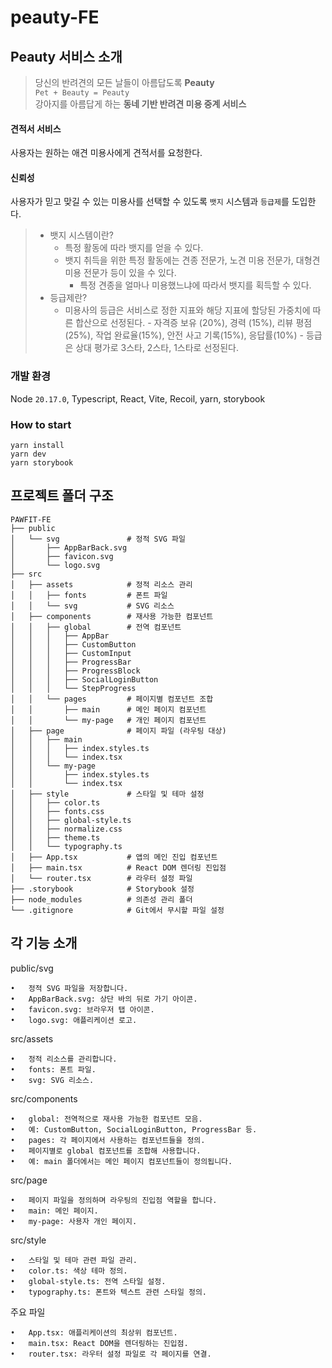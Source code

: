 # peauty-FE

## Peauty 서비스 소개
> 당신의 반려견의 모든 날들이 아름답도록 **Peauty**<br>
`Pet + Beauty = Peauty`<br>
강아지를 아름답게 하는 **동네 기반 반려견 미용 중계 서비스**
#### 견적서 서비스
사용자는 원하는 애견 미용사에게 견적서를 요청한다.
#### 신뢰성
사용자가 믿고 맞길 수 있는 미용사를 선택할 수 있도록 `뱃지` 시스템과 `등급제`를 도입한다.

> - 뱃지 시스템이란?
>  	- 특정 활동에 따라 뱃지를 얻을 수 있다.<br>
>	- 뱃지 취득을 위한 특정 활동에는 견종 전문가, 노견 미용 전문가, 대형견 미용 전문가 등이 있을 수 있다.<br>
> 		- 특정 견종을 얼마나 미용했느냐에 따라서 뱃지를 획득할 수 있다.
> - 등급제란?
>  	- 미용사의 등급은 서비스로 정한 지표와 해당 지표에 할당된 가중치에 따른 합산으로 선정된다.
>     		- 자격증 보유 (20%), 경력 (15%), 리뷰 평점(25%), 작업 완료율(15%), 안전 사고 기록(15%), 응답률(10%)
>     		- 등급은 상대 평가로 3스타, 2스타, 1스타로 선정된다.

### 개발 환경
Node `20.17.0`,
Typescript, React, Vite, Recoil, yarn, storybook

### How to start
```
yarn install
yarn dev
yarn storybook
```

## 프로젝트 폴더 구조

```plaintext
PAWFIT-FE
├── public
│   └── svg               # 정적 SVG 파일
│       ├── AppBarBack.svg
│       ├── favicon.svg
│       └── logo.svg
├── src
│   ├── assets            # 정적 리소스 관리
│   │   ├── fonts         # 폰트 파일
│   │   └── svg           # SVG 리소스
│   ├── components        # 재사용 가능한 컴포넌트
│   │   ├── global        # 전역 컴포넌트
│   │   │   ├── AppBar
│   │   │   ├── CustomButton
│   │   │   ├── CustomInput
│   │   │   ├── ProgressBar
│   │   │   ├── ProgressBlock
│   │   │   ├── SocialLoginButton
│   │   │   └── StepProgress
│   │   └── pages         # 페이지별 컴포넌트 조합
│   │       ├── main      # 메인 페이지 컴포넌트
│   │       └── my-page   # 개인 페이지 컴포넌트
│   ├── page              # 페이지 파일 (라우팅 대상)
│   │   ├── main
│   │   │   ├── index.styles.ts
│   │   │   └── index.tsx
│   │   └── my-page
│   │       ├── index.styles.ts
│   │       └── index.tsx
│   ├── style             # 스타일 및 테마 설정
│   │   ├── color.ts
│   │   ├── fonts.css
│   │   ├── global-style.ts
│   │   ├── normalize.css
│   │   ├── theme.ts
│   │   └── typography.ts
│   ├── App.tsx           # 앱의 메인 진입 컴포넌트
│   ├── main.tsx          # React DOM 렌더링 진입점
│   └── router.tsx        # 라우터 설정 파일
├── .storybook            # Storybook 설정
├── node_modules          # 의존성 관리 폴더
└── .gitignore            # Git에서 무시할 파일 설정
```

## 각 기능 소개
public/svg

	•	정적 SVG 파일을 저장합니다.
	•	AppBarBack.svg: 상단 바의 뒤로 가기 아이콘.
	•	favicon.svg: 브라우저 탭 아이콘.
	•	logo.svg: 애플리케이션 로고.

src/assets

	•	정적 리소스를 관리합니다.
	•	fonts: 폰트 파일.
	•	svg: SVG 리소스.

src/components

	•	global: 전역적으로 재사용 가능한 컴포넌트 모음.
	•	예: CustomButton, SocialLoginButton, ProgressBar 등.
	•	pages: 각 페이지에서 사용하는 컴포넌트들을 정의.
	•	페이지별로 global 컴포넌트를 조합해 사용합니다.
	•	예: main 폴더에서는 메인 페이지 컴포넌트들이 정의됩니다.

src/page

	•	페이지 파일을 정의하며 라우팅의 진입점 역할을 합니다.
	•	main: 메인 페이지.
	•	my-page: 사용자 개인 페이지.

src/style

	•	스타일 및 테마 관련 파일 관리.
	•	color.ts: 색상 테마 정의.
	•	global-style.ts: 전역 스타일 설정.
	•	typography.ts: 폰트와 텍스트 관련 스타일 정의.

주요 파일

	•	App.tsx: 애플리케이션의 최상위 컴포넌트.
	•	main.tsx: React DOM을 렌더링하는 진입점.
	•	router.tsx: 라우터 설정 파일로 각 페이지를 연결.

